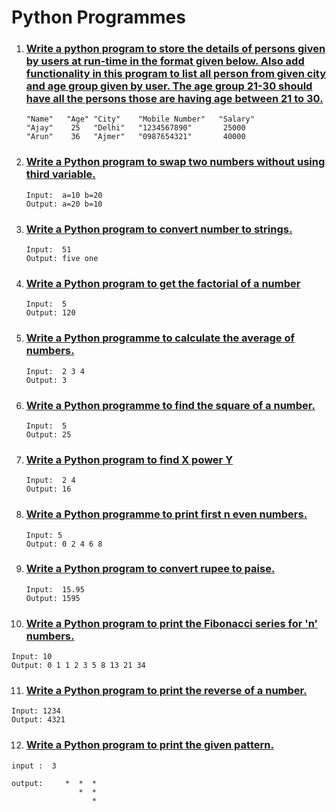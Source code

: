 # Python Programmes

1. ### [Write a python program to store the details of persons given by users at run-time in the format given below. Also add functionality in this program to list all person from given city and age group given by user. The age group 21-30 should have all the persons those are having age between 21 to 30.](./1-store-the-details-of-persons/)

   ```
   "Name"   "Age" "City"    "Mobile Number"   "Salary"
   "Ajay"    25   "Delhi"   "1234567890"       25000
   "Arun"    36   "Ajmer"   "0987654321"       40000
   ```

2. ### [Write a Python program to swap two numbers without using third variable.](./2-swap-two-numbers/)

   ```
   Input:  a=10 b=20
   Output: a=20 b=10
   ```

3. ### [Write a Python program to convert number to strings.](./3-number-to-string/)

   ```
   Input:  51
   Output: five one
   ```

4. ### [Write a Python program to get the factorial of a number](./4-factorial/)

   ```
   Input:  5
   Output: 120
   ```

5. ### [Write a Python programme to calculate the average of numbers.](./5-average-of-numbers/)

   ```
   Input:  2 3 4
   Output: 3
   ```

6. ### [Write a Python programme to find the square of a number.](./6-square-of-number/)

   ```
   Input:  5
   Output: 25
   ```

7. ### [Write a Python program to find X power Y](./7-X-power-Y/)

   ```
   Input:  2 4
   Output: 16
   ```

8. ### [Write a Python programme to print first n even numbers.](./8-print-even-numbers/)

   ```
   Input: 5
   Output: 0 2 4 6 8
   ```

9. ### [Write a Python program to convert rupee to paise.](./9-rupee-to-paise/)

   ```
   Input:  15.95
   Output: 1595
   ```

10. ### [Write a Python program to print the Fibonacci series for 'n' numbers.](./10-fibonnaci/)

   ```
   Input: 10
   Output: 0 1 1 2 3 5 8 13 21 34
   ```
   
11. ### [Write a Python program to print the reverse of a number.](./11-reverse-of-a-number/)

   ```
   Input: 1234
   Output: 4321
   ```

12. ### [Write a Python program to print the given pattern.](./12-pattern1/)
    
   ```
   input :  3

   output:     *  *  *
                  *  *
                     *
   ```
